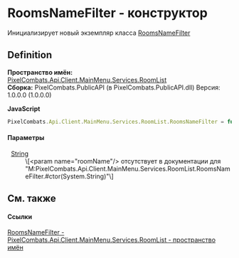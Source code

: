 # RoomsNameFilter - конструктор


Инициализирует новый экземпляр класса <a href="c4616cd2-9f2f-2dce-46ba-0fc93159d512">RoomsNameFilter</a>



## Definition
**Пространство имён:** <a href="ae7ef404-1be2-4da8-5f79-9ca48b77858c">PixelCombats.Api.Client.MainMenu.Services.RoomList</a>  
**Сборка:** PixelCombats.PublicAPI (в PixelCombats.PublicAPI.dll) Версия: 1.0.0.0 (1.0.0.0)

**JavaScript**
``` JavaScript
PixelCombats.Api.Client.MainMenu.Services.RoomList.RoomsNameFilter = function(roomName);
```



#### Параметры
<dl><dt>  <a href="https://learn.microsoft.com/dotnet/api/system.string" target="_blank" rel="noopener noreferrer">String</a></dt><dd>\[&lt;param name="roomName"/&gt; отсутствует в документации для "M:PixelCombats.Api.Client.MainMenu.Services.RoomList.RoomsNameFilter.#ctor(System.String)"\]</dd></dl>

## См. также


#### Ссылки
<a href="c4616cd2-9f2f-2dce-46ba-0fc93159d512">RoomsNameFilter - </a>  
<a href="ae7ef404-1be2-4da8-5f79-9ca48b77858c">PixelCombats.Api.Client.MainMenu.Services.RoomList - пространство имён</a>  
